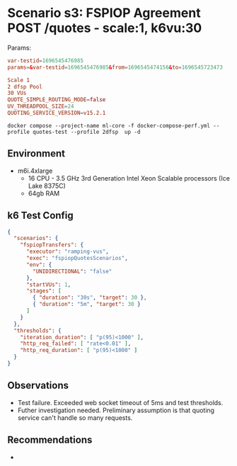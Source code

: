 # Scenario s3: FSPIOP Agreement POST /quotes - scale:1, k6vu:30

Params:
```conf
var-testid=1696545476985
params=&var-testid=1696545476985&from=1696545474156&to=1696545723473

Scale 1
2 dfsp Pool
30 VUs
QUOTE_SIMPLE_ROUTING_MODE=false
UV_THREADPOOL_SIZE=24
QUOTING_SERVICE_VERSION=v15.2.1
```

```
docker compose --project-name ml-core -f docker-compose-perf.yml --profile quotes-test --profile 2dfsp  up -d
```

## Environment

- m6i.4xlarge
  - 16 CPU - 3.5 GHz 3rd Generation Intel Xeon Scalable processors (Ice Lake 8375C)
  - 64gb RAM


## k6 Test Config

```json
{
  "scenarios": {
    "fspiopTransfers": {
      "executor": "ramping-vus",
      "exec": "fspiopQuotesScenarios",
      "env": {
        "UNIDIRECTIONAL": "false"
      },
      "startVUs": 1,
      "stages": [
        { "duration": "30s", "target": 30 },
        { "duration": "5m", "target": 30 }
      ]
    }
  },
  "thresholds": {
    "iteration_duration": [ "p(95)<1000" ],
    "http_req_failed": [ "rate<0.01" ],
    "http_req_duration": [ "p(95)<1000" ]
  }
}
```

## Observations

- Test failure. Exceeded web socket timeout of 5ms and test thresholds.
- Futher investigation needed. Preliminary assumption is that quoting service can't handle so many requests.

## Recommendations

-
